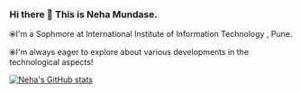 ### Hi there 👋 This is Neha Mundase.


⦿I'm a Sophmore at International Institute of Information Technology , Pune.


⦿I'm always eager to explore about various developments in the technological aspects!

[![Neha's GitHub stats](https://github-readme-stats.vercel.app/api?username=neha-mundase20)](https://github.com/neha-mundase20/github-readme-stats)

